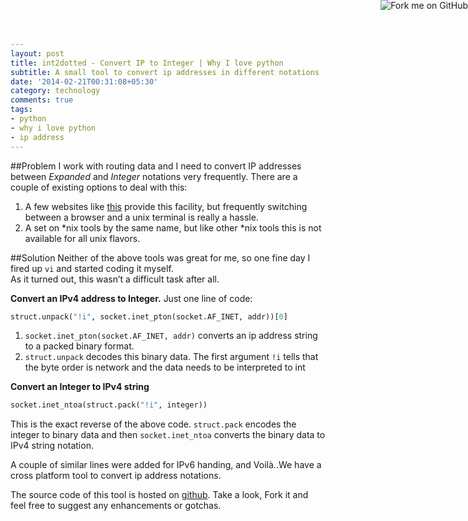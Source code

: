 ```yaml
---
layout: post
title: int2dotted - Convert IP to Integer | Why I love python
subtitle: A small tool to convert ip addresses in different notations
date: '2014-02-21T00:31:08+05:30'
category: technology
comments: true
tags:
- python
- why i love python
- ip address
---
```

<a href="https://github.com/snanda85/int2dotted"><img style="position: absolute; top: 0; right: 0; border: 0;width:auto;padding:0;margin:0;box-shadow:none;" src="https://github-camo.global.ssl.fastly.net/365986a132ccd6a44c23a9169022c0b5c890c387/68747470733a2f2f73332e616d617a6f6e6177732e636f6d2f6769746875622f726962626f6e732f666f726b6d655f72696768745f7265645f6161303030302e706e67" alt="Fork me on GitHub" data-canonical-src="https://s3.amazonaws.com/github/ribbons/forkme_right_red_aa0000.png"></a>
##Problem
I work with routing data and I need to convert IP addresses between *Expanded* and *Integer* notations very frequently. There are a couple of existing options to deal with this:

1. A few websites like [this](http://www.aboutmyip.com/AboutMyXApp/IP2Integer.jsp) provide this facility, but frequently switching between a browser and a unix terminal is really a hassle.
2. A set on \*nix tools by the same name, but like other \*nix tools this is not available for all unix flavors.

##Solution
Neither of the above tools was great for me, so one fine day I fired up `vi` and started coding it myself.  
As it turned out, this wasn’t a difficult task after all.

<!--more-->

**Convert an IPv4 address to Integer.** Just one line of code:  

``` Python
struct.unpack("!i", socket.inet_pton(socket.AF_INET, addr))[0]
```

1. `socket.inet_pton(socket.AF_INET, addr)` converts an ip address string to a packed binary format.
2. `struct.unpack` decodes this binary data. The first argument `!i` tells that the byte order is network and the data needs to be interpreted to int

**Convert an Integer to IPv4 string**  

``` Python
socket.inet_ntoa(struct.pack("!i", integer))
```

This is the exact reverse of the above code. `struct.pack` encodes the integer to binary data and then `socket.inet_ntoa` converts the binary data to IPv4 string notation.

A couple of similar lines were added for IPv6 handing, and Voilà..We have a cross platform tool to convert ip address notations.

The source code of this tool is hosted on [github][]. Take a look, Fork it and feel free to suggest any enhancements or gotchas.

[github]:   http://github.com/snanda85/int2dotted   "Github Repo"
